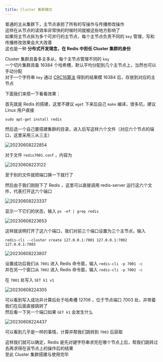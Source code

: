 ```yaml
---
title: Cluster 集群模式
---
```


普通的主从集群下，主节点承担了所有的写操作与传播修改操作  
这样在从节点的读效率非常快的时候时间就被这些地方影响了  
如果将主节点拆为多个可并行的主节点，每个主节点负责不同的 `key` 管理，写和传播修改效果会大大改善  
这也是一种 **分布式开发理念，在 Redis 中担任 Cluster 集群的身份**  
  
Cluster 集群具备多主多从，每个主节点管理不同的 `key`  
一个切片集群具备 $16384$ 个哈希槽，默认平均分配到几个主节点上，当然也可以手动分配  
对于一个字符串 `key` 通过 [CRC16算法](https://en.wikipedia.org/wiki/Cyclic_redundancy_check) 得到的结果模 $16384$ 后，存放到对应的主节点  

下面我们来搭一下看看效果：  
  
首先就是 Redis 的搭建，这里不建议 `wget` 下来后自己 `make` 编译，很多坑，建议 Linux 用户直接

```
sudo apt-get install redis
```

然后选一个自己要搭建集群的目录，进入后写这样六个文件（对应六个节点的端口，这里采用三从三主）  

![20230608222854](https://cr-demo-blog-1308117710.cos.ap-nanjing.myqcloud.com/chivas-regal/20230608222854.png)

对于文件 `redis7001.conf` ，内容为  

![20230608223122](https://cr-demo-blog-1308117710.cos.ap-nanjing.myqcloud.com/chivas-regal/20230608223122.png)

至于别的文件就把端口换一下就行了  

然后由于我们刚刚下了 Redis ，这里可以直接调用 redis-server 运行这六个文件，代表打开这六个端口  

![20230608223337](https://cr-demo-blog-1308117710.cos.ap-nanjing.myqcloud.com/chivas-regal/20230608223337.png)

显示一下它们的状态，输入 `ps -ef | grep redis`  

![20230608223653](https://cr-demo-blog-1308117710.cos.ap-nanjing.myqcloud.com/chivas-regal/20230608223653.png)

这样就说明打开了这六个端口，我们对前三个端口设置为三个主节点，输入  

```
redis-cli --cluster create 127.0.0.1:7001 127.0.0.1:7002 127.0.0.1:7003
```

![20230608223807](https://cr-demo-blog-1308117710.cos.ap-nanjing.myqcloud.com/chivas-regal/20230608223807.png)


设置成功后我们从 `7001` 进入 Redis 命令窗，输入 `redis-cli -p 7001 -c`   
并在另一个窗口从 `7002` 进入 Redis 命令窗，输入 `redis-cli -p 7002 -c`   

在 `7001` 处写入 `SET k1 v1`   

![20230608224305](https://cr-demo-blog-1308117710.cos.ap-nanjing.myqcloud.com/chivas-regal/20230608224305.png)

可以看到写入成功并计算后处于哈希槽 $12706$ ，位于节点端口 $7003$ 处，并带着我们在后面直接跳转了  
然后看一下另一个端口如果 `GET k1` 会发生什么  

![20230608224437](https://cr-demo-blog-1308117710.cos.ap-nanjing.myqcloud.com/chivas-regal/20230608224437.png)

可以看到几乎是一样的事情，计算并帮我们跳转到 `7003` 后获取  

这样我们就可以确定，Redis 是先对键字符串求完在哪个节点上后，帮我们跳转过去再求得在该节点上的操作后的结果  
至此 Cluster 集群搭建与使用完毕
